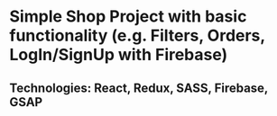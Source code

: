 # Simple Shop Project with basic functionality (e.g. Filters, Orders, LogIn/SignUp with Firebase)
## Technologies: React, Redux, SASS, Firebase, GSAP
